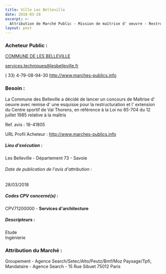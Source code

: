 ```yaml
---
title: Ville Les Belleville
date: 2018-03-28
excerpt: >-
  Attribution de Marché Public - Mission de maîtrise d' oeuvre - Restructuration et extension du Centre spotif de Val Thorens
layout: post
---
```


### Acheteur Public : 
<a href="/acheteur-134/siren-200084606"> COMMUNE DE LES BELLEVILLE</a><br/>



services.techniques@lesbelleville.fr

( 33) 4-79-08-94-30
http://www.marches-publics.info
### Besoin :

La Commune des Belleville a décidé de lancer un concours de Maîtrise d' oeuvre avec remise d' une esquisse pour la restructuration et l' extension du Centre sportif de Val Thorens, en référence à la Loi no 85-704 du 12 juillet 1985 relative à la maîtris

Ref. avis : 18-41805

URL Profil Acheteur : http://www.marches-publics.info

##### Lieu d'exécution :

Les Belleville - Département 73 - Savoie

###### Date de publication de l'avis d'attribution : 
28/03/2018

##### Codes CPV concerné(s) :
CPV71200000 - **Services d'architecture** <br/>

##### Descripteurs :
Etude <br/>
Ingénierie <br/>

### Attribution du Marché :
Groupement - Agence Search/Setec/Alto/Peutz/Bmf/Moz Paysage/Tpfi, Mandataire - Agence Search - 15 Rue Sibuet 75012 Paris <br/>
